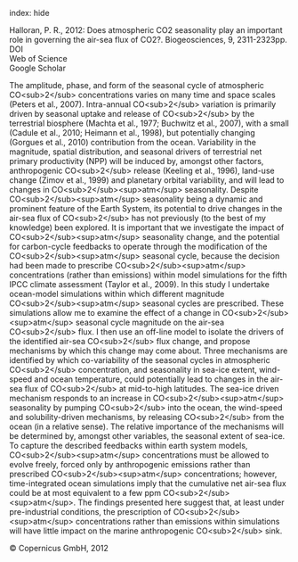 index: hide

<div class="Citation">

  <div class="Citation-body">
    <div class="Citation-text">Halloran, P. R., 2012: Does atmospheric CO2 seasonality play an important role in governing the air-sea flux of CO2?. <span class="Article-journal">Biogeosciences, </span><span class="Article-volume">9, </span>2311-2323pp.</div>
    <div class="Citation-links">
      <div class="CitationLink" data-href="https://doi.org/10.5194/bg-9-2311-2012">
        <div class="CitationLink-icon CitationLink-Doi"></div>
        <div class="CitationLink-text">DOI</div>
      </div>
      <div class="CitationLink" data-href="http://cel.webofknowledge.com/InboundService.do?customersID=atyponcel&smartRedirect=yes&mode=FullRecord&IsProductCode=Yes&product=CEL&Init=Yes&Func=Frame&action=retrieve&SrcApp=literatum&SrcAuth=atyponcel&SID=7CNc3cIRaBKjGbSujFM&UT=WOS:000305830000024">
        <div class="CitationLink-icon CitationLink-Isi"></div>
        <div class="CitationLink-text">Web of Science</div>
      </div>
      <div class="CitationLink" data-href="https://scholar.google.com/scholar?q=10.5194/bg-9-2311-2012">
        <div class="CitationLink-icon CitationLink-Scholar"></div>
        <div class="CitationLink-text">Google Scholar</div>
      </div>
    </div>
  </div>
</div>

The amplitude, phase, and form of the seasonal cycle of atmospheric CO&lt;sub&gt;2&lt;/sub&gt; concentrations varies on many time and space scales (Peters et al., 2007). Intra-annual CO&lt;sub&gt;2&lt;/sub&gt; variation is primarily driven by seasonal uptake and release of CO&lt;sub&gt;2&lt;/sub&gt; by the terrestrial biosphere (Machta et al., 1977; Buchwitz et al., 2007), with a small (Cadule et al., 2010; Heimann et al., 1998), but potentially changing (Gorgues et al., 2010) contribution from the ocean. Variability in the magnitude, spatial distribution, and seasonal drivers of terrestrial net primary productivity (NPP) will be induced by, amongst other factors, anthropogenic CO&lt;sub&gt;2&lt;/sub&gt; release (Keeling et al., 1996), land-use change (Zimov et al., 1999) and planetary orbital variability, and will lead to changes in CO&lt;sub&gt;2&lt;/sub&gt;&lt;sup&gt;atm&lt;/sup&gt; seasonality. Despite CO&lt;sub&gt;2&lt;/sub&gt;&lt;sup&gt;atm&lt;/sup&gt; seasonality being a dynamic and prominent feature of the Earth System, its potential to drive changes in the air-sea flux of CO&lt;sub&gt;2&lt;/sub&gt; has not previously (to the best of my knowledge) been explored. It is important that we investigate the impact of CO&lt;sub&gt;2&lt;/sub&gt;&lt;sup&gt;atm&lt;/sup&gt; seasonality change, and the potential for carbon-cycle feedbacks to operate through the modification of the CO&lt;sub&gt;2&lt;/sub&gt;&lt;sup&gt;atm&lt;/sup&gt; seasonal cycle, because the decision had been made to prescribe CO&lt;sub&gt;2&lt;/sub&gt;&lt;sup&gt;atm&lt;/sup&gt; concentrations (rather than emissions) within model simulations for the fifth IPCC climate assessment (Taylor et al., 2009). In this study I undertake ocean-model simulations within which different magnitude CO&lt;sub&gt;2&lt;/sub&gt;&lt;sup&gt;atm&lt;/sup&gt; seasonal cycles are prescribed. These simulations allow me to examine the effect of a change in CO&lt;sub&gt;2&lt;/sub&gt;&lt;sup&gt;atm&lt;/sup&gt; seasonal cycle magnitude on the air-sea CO&lt;sub&gt;2&lt;/sub&gt; flux. I then use an off-line model to isolate the drivers of the identified air-sea CO&lt;sub&gt;2&lt;/sub&gt; flux change, and propose mechanisms by which this change may come about. Three mechanisms are identified by which co-variability of the seasonal cycles in atmospheric CO&lt;sub&gt;2&lt;/sub&gt; concentration, and seasonality in sea-ice extent, wind-speed and ocean temperature, could potentially lead to changes in the air-sea flux of CO&lt;sub&gt;2&lt;/sub&gt; at mid-to-high latitudes. The sea-ice driven mechanism responds to an increase in CO&lt;sub&gt;2&lt;/sub&gt;&lt;sup&gt;atm&lt;/sup&gt; seasonality by pumping CO&lt;sub&gt;2&lt;/sub&gt; into the ocean, the wind-speed and solubility-driven mechanisms, by releasing CO&lt;sub&gt;2&lt;/sub&gt; from the ocean (in a relative sense). The relative importance of the mechanisms will be determined by, amongst other variables, the seasonal extent of sea-ice. To capture the described feedbacks within earth system models, CO&lt;sub&gt;2&lt;/sub&gt;&lt;sup&gt;atm&lt;/sup&gt; concentrations must be allowed to evolve freely, forced only by anthropogenic emissions rather than prescribed CO&lt;sub&gt;2&lt;/sub&gt;&lt;sup&gt;atm&lt;/sup&gt; concentrations; however, time-integrated ocean simulations imply that the cumulative net air-sea flux could be at most equivalent to a few ppm CO&lt;sub&gt;2&lt;/sub&gt;&lt;sup&gt;atm&lt;/sup&gt;. The findings presented here suggest that, at least under pre-industrial conditions, the prescription of CO&lt;sub&gt;2&lt;/sub&gt;&lt;sup&gt;atm&lt;/sup&gt; concentrations rather than emissions within simulations will have little impact on the marine anthropogenic CO&lt;sub&gt;2&lt;/sub&gt; sink.

<div class="Citation-copy">
&copy; Copernicus GmbH, 2012
</div>